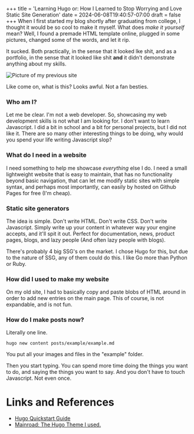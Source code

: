 +++
title = 'Learning Hugo or: How I Learned to Stop Worrying and Love Static Site Generation'
date = 2024-06-08T19:40:57-07:00
draft = false
+++
When I first started my blog shortly after graduating from college, I thought it would be so cool to make it myself. What does *make it yourself* mean? Well, I found a premade HTML template online, plugged in some pictures, changed some of the words, and let it rip. 

It sucked. Both practically, in the sense that it looked lke shit, and as a portfolio, in the sense that it looked like shit **and** it didn't demonstrate anything about my skills.

![Picture of my previous site](/img/oldwebsite.png)

Like come on, what is this? Looks awful. Not a fan besties.

### Who am I?
Let me be clear. I'm not a web developer. So, showcasing my web development skills is not what I am looking for. I don't want to learn Javascript. I did a bit in school and a bit for personal projects, but I did not like it. There are so many other interesting things to be doing, why would you spend your life writing Javascript slop?

### What do I need in a website
I need something to help me showcase *everything* else I do. I need a small lightweight website that is easy to maintain, that has no functionality beyond basic navigation, that can let me modify static sites with simple syntax, and perhaps most importantly, can easily by hosted on Github Pages for free (I'm cheap).

### Static site generators
The idea is simple. Don't write HTML. Don't write CSS. Don't write Javascript. Simply write up your content in whatever way your engine accepts, and it'll spit it out. Perfect for documentation, news, product pages, blogs, and lazy people (And often lazy people with blogs).

There's probably 4 big SSG's on the market. I chose Hugo for this, but due to the nature of SSG, any of them could do this. I like Go more than Python or Ruby. 

### How did I used to make my website
On my old site, I had to basically copy and paste blobs of HTML around in order to add new entries on the main page. This of course, is not expandable, and is not fun.

### How do I make posts now?
Literally one line.

`hugo new content posts/example/example.md`

You put all your images and files in the "example" folder.

Then you start typing. You can spend more time doing the things you want to do, and saying the things you want to say. And you don't have to touch Javascript. Not even once.

# Links and References
- [Hugo Quickstart Guide](https://gohugo.io/getting-started/quick-start/)
- [Mainroad: The Hugo Theme I used.](https://github.com/Vimux/Mainroad)
